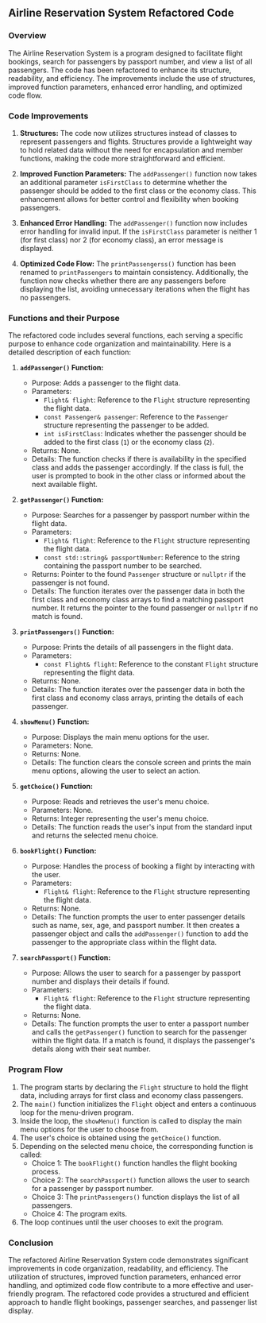 

## Airline Reservation System Refactored Code

### Overview

The Airline Reservation System is a program designed to facilitate flight bookings, search for passengers by passport number, and view a list of all passengers. The code has been refactored to enhance its structure, readability, and efficiency. The improvements include the use of structures, improved function parameters, enhanced error handling, and optimized code flow.

### Code Improvements

1. **Structures:** The code now utilizes structures instead of classes to represent passengers and flights. Structures provide a lightweight way to hold related data without the need for encapsulation and member functions, making the code more straightforward and efficient.

2. **Improved Function Parameters:** The `addPassenger()` function now takes an additional parameter `isFirstClass` to determine whether the passenger should be added to the first class or the economy class. This enhancement allows for better control and flexibility when booking passengers.

3. **Enhanced Error Handling:** The `addPassenger()` function now includes error handling for invalid input. If the `isFirstClass` parameter is neither 1 (for first class) nor 2 (for economy class), an error message is displayed.

4. **Optimized Code Flow:** The `printPassengerss()` function has been renamed to `printPassengers` to maintain consistency. Additionally, the function now checks whether there are any passengers before displaying the list, avoiding unnecessary iterations when the flight has no passengers.

### Functions and their Purpose

The refactored code includes several functions, each serving a specific purpose to enhance code organization and maintainability. Here is a detailed description of each function:

1. **`addPassenger()` Function:**
   - Purpose: Adds a passenger to the flight data.
   - Parameters:
     - `Flight& flight`: Reference to the `Flight` structure representing the flight data.
     - `const Passenger& passenger`: Reference to the `Passenger` structure representing the passenger to be added.
     - `int isFirstClass`: Indicates whether the passenger should be added to the first class (`1`) or the economy class (`2`).
   - Returns: None.
   - Details: The function checks if there is availability in the specified class and adds the passenger accordingly. If the class is full, the user is prompted to book in the other class or informed about the next available flight.

2. **`getPassenger()` Function:**
   - Purpose: Searches for a passenger by passport number within the flight data.
   - Parameters:
     - `Flight& flight`: Reference to the `Flight` structure representing the flight data.
     - `const std::string& passportNumber`: Reference to the string containing the passport number to be searched.
   - Returns: Pointer to the found `Passenger` structure or `nullptr` if the passenger is not found.
   - Details: The function iterates over the passenger data in both the first class and economy class arrays to find a matching passport number. It returns the pointer to the found passenger or `nullptr` if no match is found.

3. **`printPassengers()` Function:**
   - Purpose: Prints the details of all passengers in the flight data.
   - Parameters:
     - `const Flight& flight`: Reference to the constant `Flight` structure representing the flight data.
   - Returns: None.
   - Details: The function iterates over the passenger data in both the first class and economy class arrays, printing the details of each passenger.

4. **`showMenu()` Function:**
   - Purpose: Displays the main menu options for the user.
   - Parameters: None.
   - Returns: None.
   - Details: The function clears the console screen and prints the main menu options, allowing the user to select an action.

5. **`getChoice()` Function:**
   - Purpose: Reads and retrieves the user's menu choice.
   - Parameters: None.
   - Returns: Integer representing the user's menu choice.
   - Details: The function reads the user's input from the standard input and returns the selected menu choice.

6. **`bookFlight()` Function:**
   - Purpose: Handles the process of booking a flight by interacting with the user.
   - Parameters:
     - `Flight& flight`: Reference to the `Flight` structure representing the flight data.
   - Returns: None.
   - Details: The function prompts the user to enter passenger details such as name, sex, age, and passport number. It then creates a passenger object and calls the `addPassenger()` function to add the passenger to the appropriate class within the flight data.

7. **`searchPassport()` Function:**
   - Purpose: Allows the user to search for a passenger by passport number and displays their details if found.
   - Parameters:
     - `Flight& flight`: Reference to the `Flight` structure representing the flight data.
   - Returns: None.
   - Details: The function prompts the user to enter a passport number and calls the `getPassenger()` function to search for the passenger within the flight data. If a match is found, it displays the passenger's details along with their seat number.

### Program Flow

1. The program starts by declaring the `Flight` structure to hold the flight data, including arrays for first class and economy class passengers.
2. The `main()` function initializes the `Flight` object and enters a continuous loop for the menu-driven program.
3. Inside the loop, the `showMenu()` function is called to display the main menu options for the user to choose from.
4. The user's choice is obtained using the `getChoice()` function.
5. Depending on the selected menu choice, the corresponding function is called:
   - Choice 1: The `bookFlight()` function handles the flight booking process.
   - Choice 2: The `searchPassport()` function allows the user to search for a passenger by passport number.
   - Choice 3: The `printPassengers()` function displays the list of all passengers.
   - Choice 4: The program exits.
6. The loop continues until the user chooses to exit the program.

### Conclusion

The refactored Airline Reservation System code demonstrates significant improvements in code organization, readability, and efficiency. The utilization of structures, improved function parameters, enhanced error handling, and optimized code flow contribute to a more effective and user-friendly program. The refactored code provides a structured and efficient approach to handle flight bookings, passenger searches, and passenger list display.



